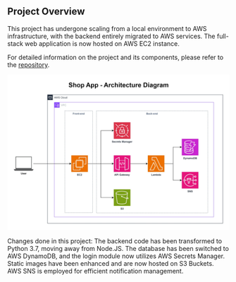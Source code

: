 ## Project Overview

This project has undergone scaling from a local environment to AWS infrastructure, with the backend entirely migrated to AWS services. The full-stack web application is now hosted on AWS EC2 instance. 

For detailed information on the project and its components, please refer to the [repository](https://github.com/moelashmawy/inventory-application/tree/master).

![ShopApp Application Architecture Diagram](<Shop App Architecture Diagram.jpg>)

Changes done in this project:
The backend code has been transformed to Python 3.7, moving away from Node.JS. The database has been switched to AWS DynamoDB, and the login module now utilizes AWS Secrets Manager. Static images have been enhanced and are now hosted on S3 Buckets. AWS SNS is employed for efficient notification management. 